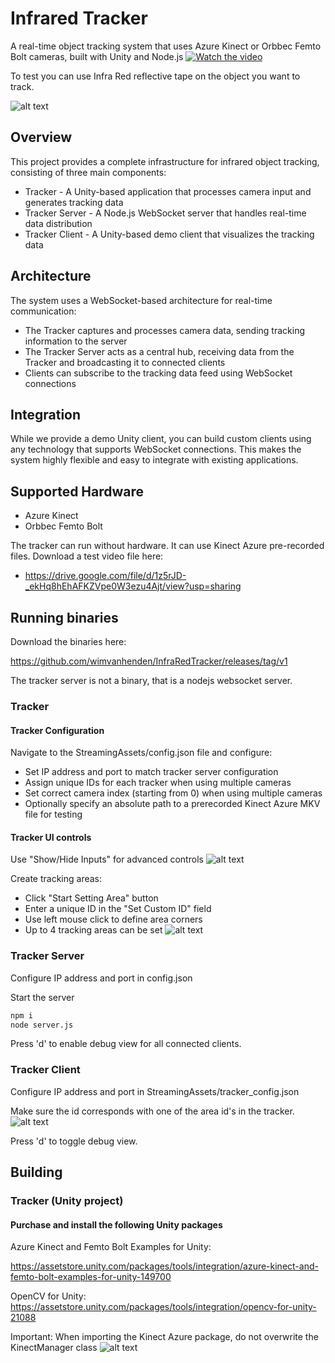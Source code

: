 # Infrared Tracker

A real-time object tracking system that uses Azure Kinect or Orbbec Femto Bolt cameras, built with Unity and Node.js
[![Watch the video](https://github.com/wimvanhenden/InfraRedTracker/blob/main/images/tracker.gif)](https://raw.githubusercontent.com/tooldigital/InfraRedTracker-Engine/refs/heads/main/images/tracker.mp4)

To test you can use Infra Red reflective tape on the object you want to track.

![alt text](https://raw.githubusercontent.com/tooldigital/InfraRedTracker-Engine/refs/heads/main/images/tape.jpg)

## Overview
This project provides a complete infrastructure for infrared object tracking, consisting of three main components:

- Tracker - A Unity-based application that processes camera input and generates tracking data
- Tracker Server - A Node.js WebSocket server that handles real-time data distribution
- Tracker Client - A Unity-based demo client that visualizes the tracking data

## Architecture
The system uses a WebSocket-based architecture for real-time communication:

- The Tracker captures and processes camera data, sending tracking information to the server
- The Tracker Server acts as a central hub, receiving data from the Tracker and broadcasting it to connected clients
- Clients can subscribe to the tracking data feed using WebSocket connections

## Integration
While we provide a demo Unity client, you can build custom clients using any technology that supports WebSocket connections. This makes the system highly flexible and easy to integrate with existing applications.

## Supported Hardware

- Azure Kinect
- Orbbec Femto Bolt

The tracker can run without hardware. It can use Kinect Azure pre-recorded files.
Download a test video file here:

- https://drive.google.com/file/d/1z5rJD-_ekHq8hEhAFKZVpe0W3ezu4Ajt/view?usp=sharing

## Running binaries

Download the binaries here:

https://github.com/wimvanhenden/InfraRedTracker/releases/tag/v1

The tracker server is not a binary, that is a nodejs websocket server.

### Tracker

#### Tracker Configuration
Navigate to the StreamingAssets/config.json file and configure:

- Set IP address and port to match tracker server configuration
- Assign unique IDs for each tracker when using multiple cameras
- Set correct camera index (starting from 0) when using multiple cameras
- Optionally specify an absolute path to a prerecorded Kinect Azure MKV file for testing

#### Tracker UI controls
Use "Show/Hide Inputs" for advanced controls
![alt text](https://raw.githubusercontent.com/tooldigital/InfraRedTracker-Engine/refs/heads/main/images/ui_1.png)

Create tracking areas:
- Click "Start Setting Area" button
- Enter a unique ID in the "Set Custom ID" field
- Use left mouse click to define area corners
- Up to 4 tracking areas can be set
![alt text](https://raw.githubusercontent.com/tooldigital/InfraRedTracker-Engine/refs/heads/main/images/ui_2.png)

### Tracker Server
Configure IP address and port in config.json

Start the server
```bash
npm i
node server.js
```
Press 'd' to enable debug view for all connected clients.

### Tracker Client

Configure IP address and port in StreamingAssets/tracker_config.json

Make sure the id corresponds with one of the area id's in the tracker.
![alt text](https://raw.githubusercontent.com/tooldigital/InfraRedTracker-Engine/refs/heads/main/images/id_check.png)


Press 'd' to toggle debug view.

## Building
### Tracker (Unity project)

#### Purchase and install the following Unity packages

Azure Kinect and Femto Bolt Examples for Unity:

https://assetstore.unity.com/packages/tools/integration/azure-kinect-and-femto-bolt-examples-for-unity-149700

OpenCV for Unity:
https://assetstore.unity.com/packages/tools/integration/opencv-for-unity-21088


Important: When importing the Kinect Azure package, do not overwrite the KinectManager class
![alt text](https://raw.githubusercontent.com/wimvanhenden/InfraRedTracker/refs/heads/main/images/kinectmanager.png)
